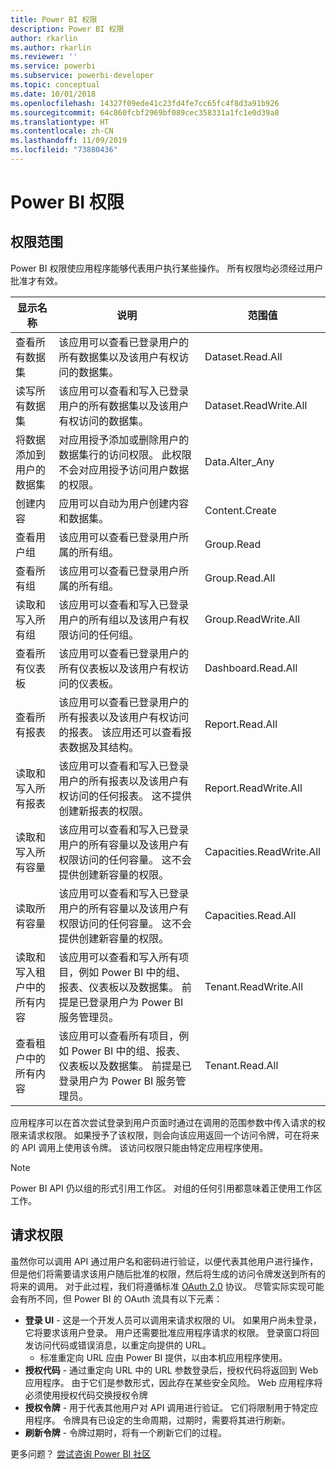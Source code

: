 ```yaml
---
title: Power BI 权限
description: Power BI 权限
author: rkarlin
ms.author: rkarlin
ms.reviewer: ''
ms.service: powerbi
ms.subservice: powerbi-developer
ms.topic: conceptual
ms.date: 10/01/2018
ms.openlocfilehash: 14327f09ede41c23fd4fe7cc65fc4f8d3a91b926
ms.sourcegitcommit: 64c860fcbf2969bf089cec358331a1fc1e0d39a8
ms.translationtype: HT
ms.contentlocale: zh-CN
ms.lasthandoff: 11/09/2019
ms.locfileid: "73880436"
---
```

# <a name="power-bi-permissions"></a>Power BI 权限

## <a name="permission-scopes"></a>权限范围

Power BI 权限使应用程序能够代表用户执行某些操作。 所有权限均必须经过用户批准才有效。

| 显示名称 | 说明 | 范围值 |
| --- | --- | --- |
| 查看所有数据集 |该应用可以查看已登录用户的所有数据集以及该用户有权访问的数据集。 |Dataset.Read.All |
| 读写所有数据集 |该应用可以查看和写入已登录用户的所有数据集以及该用户有权访问的数据集。 |Dataset.ReadWrite.All |
| 将数据添加到用户的数据集 |对应用授予添加或删除用户的数据集行的访问权限。 此权限不会对应用授予访问用户数据的权限。 |Data.Alter_Any |
| 创建内容 |应用可以自动为用户创建内容和数据集。 |Content.Create |
| 查看用户组 |该应用可以查看已登录用户所属的所有组。 |Group.Read |
| 查看所有组 |该应用可以查看已登录用户所属的所有组。 |Group.Read.All |
| 读取和写入所有组 |该应用可以查看和写入已登录用户的所有组以及该用户有权限访问的任何组。 |Group.ReadWrite.All |
| 查看所有仪表板 |该应用可以查看已登录用户的所有仪表板以及该用户有权访问的仪表板。 |Dashboard.Read.All |
| 查看所有报表 |该应用可以查看已登录用户的所有报表以及该用户有权访问的报表。 该应用还可以查看报表数据及其结构。 |Report.Read.All |
| 读取和写入所有报表 |该应用可以查看和写入已登录用户的所有报表以及该用户有权访问的任何报表。 这不提供创建新报表的权限。 |Report.ReadWrite.All |
| 读取和写入所有容量 |该应用可以查看和写入已登录用户的所有容量以及该用户有权限访问的任何容量。 这不会提供创建新容量的权限。 |Capacities.ReadWrite.All |
| 读取所有容量 |该应用可以查看和写入已登录用户的所有容量以及该用户有权限访问的任何容量。 这不会提供创建新容量的权限。 |Capacities.Read.All |
| 读取和写入租户中的所有内容 |该应用可以查看和写入所有项目，例如 Power BI 中的组、报表、仪表板以及数据集。 前提是已登录用户为 Power BI 服务管理员。 |Tenant.ReadWrite.All |
| 查看租户中的所有内容 |该应用可以查看所有项目，例如 Power BI 中的组、报表、仪表板以及数据集。 前提是已登录用户为 Power BI 服务管理员。 |Tenant.Read.All |

应用程序可以在首次尝试登录到用户页面时通过在调用的范围参数中传入请求的权限来请求权限。 如果授予了该权限，则会向该应用返回一个访问令牌，可在将来的 API 调用上使用该令牌。 该访问权限只能由特定应用程序使用。

> [!NOTE]
> Power BI API 仍以组的形式引用工作区。 对组的任何引用都意味着正使用工作区工作。

## <a name="requesting-permissions"></a>请求权限

虽然你可以调用 API 通过用户名和密码进行验证，以便代表其他用户进行操作，但是他们将需要请求该用户随后批准的权限，然后将生成的访问令牌发送到所有的将来的调用。 对于此过程，我们将遵循标准 [OAuth 2.0](https://oauth.net/2/) 协议。 尽管实际实现可能会有所不同，但 Power BI 的 OAuth 流具有以下元素：

* **登录 UI** - 这是一个开发人员可以调用来请求权限的 UI。 如果用户尚未登录，它将要求该用户登录。 用户还需要批准应用程序请求的权限。 登录窗口将回发访问代码或错误消息，以重定向提供的 URL。
  * 标准重定向 URL 应由 Power BI 提供，以由本机应用程序使用。
* **授权代码** - 通过重定向 URL 中的 URL 参数登录后，授权代码将返回到 Web 应用程序。 由于它们是参数形式，因此存在某些安全风险。 Web 应用程序将必须使用授权代码交换授权令牌
* **授权令牌** - 用于代表其他用户对 API 调用进行验证。 它们将限制用于特定应用程序。 令牌具有已设定的生命周期，过期时，需要将其进行刷新。
* **刷新令牌** - 令牌过期时，将有一个刷新它们的过程。

更多问题？ [尝试咨询 Power BI 社区](https://community.powerbi.com/)
